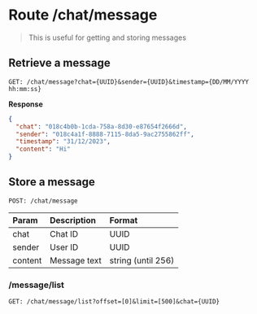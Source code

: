 # Route /chat/message

> This is useful for getting and storing messages

## Retrieve a message

`GET: /chat/message?chat={UUID}&sender={UUID}&timestamp={DD/MM/YYYY hh:mm:ss}`

**Response**

```json
{
  "chat": "018c4b0b-1cda-758a-8d30-e87654f2666d",
  "sender": "018c4a1f-8888-7115-8da5-9ac2755862ff",
  "timestamp": "31/12/2023",
  "content": "Hi"
}
```

## Store a message

`POST: /chat/message`

| Param   | Description  | Format             |
| :------ | :----------- | :----------------- |
| chat    | Chat ID      | UUID               |
| sender  | User ID      | UUID               |
| content | Message text | string (until 256) |

### /message/list

`GET: /chat/message/list?offset=[0]&limit=[500]&chat={UUID}`

